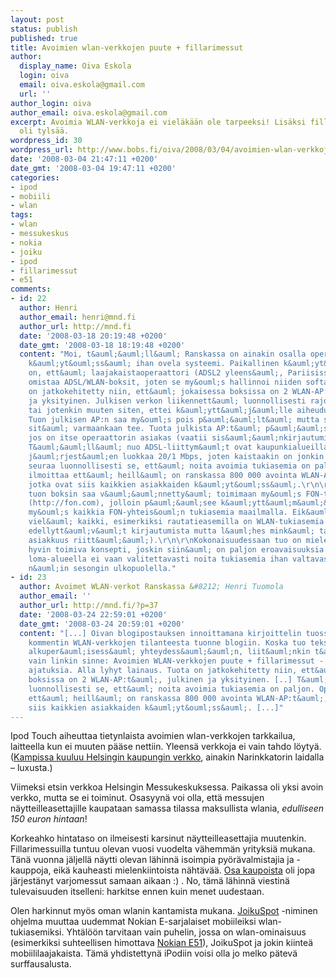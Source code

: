```yaml
---
layout: post
status: publish
published: true
title: Avoimien wlan-verkkojen puute + fillarimessut
author:
  display_name: Oiva Eskola
  login: oiva
  email: oiva.eskola@gmail.com
  url: ''
author_login: oiva
author_email: oiva.eskola@gmail.com
excerpt: Avoimia WLAN-verkkoja ei vieläkään ole tarpeeksi! Lisäksi fillarimessuilla
  oli tylsää.
wordpress_id: 30
wordpress_url: http://www.bobs.fi/oiva/2008/03/04/avoimien-wlan-verkkojen-puute-fillarimessut/
date: '2008-03-04 21:47:11 +0200'
date_gmt: '2008-03-04 19:47:11 +0200'
categories:
- ipod
- mobiili
- wlan
tags:
- wlan
- messukeskus
- nokia
- joiku
- ipod
- fillarimessut
- e51
comments:
- id: 22
  author: Henri
  author_email: henri@mnd.fi
  author_url: http://mnd.fi
  date: '2008-03-18 20:19:48 +0200'
  date_gmt: '2008-03-18 18:19:48 +0200'
  content: "Moi, t&auml;&auml;ll&auml; Ranskassa on ainakin osalla operaattoreista
    k&auml;yt&ouml;ss&auml; ihan ovela systeemi. Paikallinen k&auml;yt&auml;nt&ouml;
    on, ett&auml; laajakaistaoperaattori (ADSL2 yleens&auml;, Pariisissa jopa kuitua)
    omistaa ADSL/WLAN-boksit, joten se my&ouml;s hallinnoi niiden softaa. Tuota
    on jatkokehitetty niin, ett&auml; jokaisessa boksissa on 2 WLAN-AP:t&auml;, julkinen
    ja yksityinen. Julkisen verkon liikennett&auml; luonnollisesti rajoitetaan QoS:ll&auml;
    tai jotenkin muuten siten, ettei k&auml;ytt&auml;j&auml;lle aiheudu ongelmia.
    Tuon julkisen AP:n saa my&ouml;s pois p&auml;&auml;lt&auml; mutta suurin osa ei
    sit&auml; varmaankaan tee. Tuota julkista AP:t&auml; p&auml;&auml;see k&auml;ytt&auml;m&auml;&auml;n
    jos on itse operaattorin asiakas (vaatii sis&auml;&auml;nkirjautumisen nettisivulla).
    T&auml;&auml;ll&auml; nuo ADSL-liittym&auml;t ovat kaupunkialueilla k&auml;yt&auml;nn&ouml;ss&auml;
    j&auml;rjest&auml;en luokkaa 20/1 Mbps, joten kaistaakin on jonkin verran.\r\n\r\nT&auml;st&auml;
    seuraa luonnollisesti se, ett&auml; noita avoimia tukiasemia on paljon. Operaattori
    ilmoittaa ett&auml; heill&auml; on ranskassa 800 000 avointa WLAN-AP:t&auml;,
    jotka ovat siis kaikkien asiakkaiden k&auml;yt&ouml;ss&auml;.\r\n\r\nLis&auml;boonuksena
    tuon boksin saa v&auml;&auml;nnetty&auml; toimimaan my&ouml;s FON-tukiasemana
    (http://fon.com), jolloin p&auml;&auml;see k&auml;ytt&auml;m&auml;&auml;n
    my&ouml;s kaikkia FON-yhteis&ouml;n tukiasemia maailmalla. Eik&auml; siin&auml;
    viel&auml; kaikki, esimerkiksi rautatieasemilla on WLAN-tukiasemia (jotka tosin
    edellytt&auml;v&auml;t kirjautumista mutta l&auml;hes mink&auml; tahansa operaattorin
    asiakkuus riitt&auml;&auml;).\r\n\r\nKokonaisuudessaan tuo on mielest&auml;ni
    hyvin toimiva konsepti, joskin siin&auml; on paljon eroavaisuuksia Suomeen. T&auml;&auml;ll&auml;
    loma-alueella ei vaan valitettavasti noita tukiasemia ihan valtavasti ole - ainakaan
    n&auml;in sesongin ulkopuolella."
- id: 23
  author: Avoimet WLAN-verkot Ranskassa &#8212; Henri Tuomola
  author_email: ''
  author_url: http://mnd.fi/?p=37
  date: '2008-03-24 22:59:01 +0200'
  date_gmt: '2008-03-24 20:59:01 +0200'
  content: "[...] Oivan blogipostauksen innoittamana kirjoittelin tuossa yksi p&auml;iv&auml;
    kommentin WLAN-verkkojen tilanteesta tuonne blogiin. Koska tuo teksti lienee informativiisempi
    alkuper&auml;isess&auml; yhteydess&auml;&auml;n, liit&auml;nkin t&auml;h&auml;n
    vain linkin sinne: Avoimien WLAN-verkkojen puute + fillarimessut - Oivallisia
    ajatuksia. Alla lyhyt lainaus. Tuota on jatkokehitetty niin, ett&auml; jokaisessa
    boksissa on 2 WLAN-AP:t&auml;, julkinen ja yksityinen. [..] T&auml;st&auml; seuraa
    luonnollisesti se, ett&auml; noita avoimia tukiasemia on paljon. Operaattori ilmoittaa
    ett&auml; heill&auml; on ranskassa 800 000 avointa WLAN-AP:t&auml;, jotka ovat
    siis kaikkien asiakkaiden k&auml;yt&ouml;ss&auml;. [...]"
---
```

<p>Ipod Touch aiheuttaa tietynlaista avoimien wlan-verkkojen tarkkailua, laitteella kun ei muuten p&auml;&auml;se nettiin. Yleens&auml; verkkoja ei vain tahdo l&ouml;yty&auml;. (<a href="http://www.bobs.fi/oiva/2008/01/08/wlan-hotspotteja/">Kampissa kuuluu Helsingin kaupungin verkko</a>, ainakin Narinkkatorin laidalla &ndash; luxusta.)</p>
<p>Viimeksi etsin verkkoa Helsingin Messukeskuksessa. Paikassa oli yksi avoin verkko,  mutta se ei toiminut. Osasyyn&auml; voi olla, ett&auml; messujen n&auml;ytteilleasettajille kaupataan samassa tilassa maksullista wlania, <em>edulliseen 150 euron hintaan</em>!</p>
<p>Korkeahko hintataso on ilmeisesti karsinut n&auml;ytteilleasettajia muutenkin. Fillarimessuilla tuntuu olevan vuosi vuodelta v&auml;hemm&auml;n yrityksi&auml; mukana. T&auml;n&auml; vuonna j&auml;ljell&auml; n&auml;ytti olevan l&auml;hinn&auml; isoimpia py&ouml;r&auml;valmistajia ja -kauppoja, eik&auml; kauheasti mielenkiintoista n&auml;ht&auml;v&auml;&auml;. <a href="http://www.foxcomp.fi/">Osa kaupoista</a> oli jopa j&auml;rjest&auml;nyt varjomessut samaan aikaan :) . No, t&auml;m&auml; l&auml;hinn&auml; viestin&auml; tulevaisuuden itselleni: harkitse ennen kuin menet uudestaan.</p>
<p>Olen harkinnut my&ouml;s oman wlanin kantamista mukana. <a href="http://www.joiku.com/?action=products&amp;mode=productDetails&amp;product_id=310">JoikuSpot</a> -niminen ohjelma muuttaa uudemmat Nokian E-sarjalaiset mobiileiksi wlan-tukiasemiksi. Yht&auml;l&ouml;&ouml;n tarvitaan vain puhelin, jossa on wlan-ominaisuus (esimerkiksi suhteellisen himottava <a href="http://www.nokia.fi/E51">Nokian E51</a>), JoikuSpot ja jokin kiinte&auml; mobiililaajakaista. T&auml;m&auml; yhdistettyn&auml; iPodiin voisi olla jo melko p&auml;tev&auml; surffausalusta.</p>
